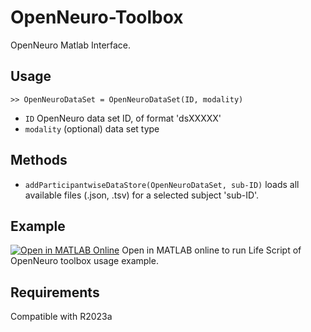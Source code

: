 # OpenNeuro-Toolbox

OpenNeuro Matlab Interface.

## Usage

`>> OpenNeuroDataSet = OpenNeuroDataSet(ID, modality)`

- `ID` OpenNeuro data set ID, of format 'dsXXXXX'
- `modality` (optional) data set type

## Methods
- `addParticipantwiseDataStore(OpenNeuroDataSet, sub-ID)` loads all available files (.json, .tsv) for a selected subject 'sub-ID'.


 ## Example

[![Open in MATLAB Online](https://www.mathworks.com/images/responsive/global/open-in-matlab-online.svg)](https://matlab.mathworks.com/open/github/v1?repo=likeajumprope/OpenNEURO-toolbox&file=OpenNeuroDemo.mlx) Open in MATLAB online to run Life Script of OpenNeuro toolbox usage example.

## Requirements
Compatible with R2023a
